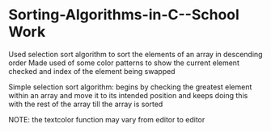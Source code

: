 # Sorting-Algorithms-in-C--School Work

Used selection sort algorithm to sort the elements of an array in descending order
Made used of some color patterns to show the current element checked 
and index of the element being swapped

Simple selection sort algorithm: begins by checking the greatest element within an array and move it to 
its intended position and keeps doing this with the rest of the array till the array is sorted

NOTE: the textcolor function may vary from editor to editor 
